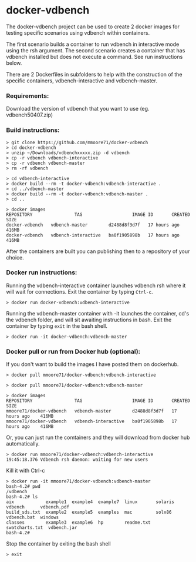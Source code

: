 # docker-vdbench

The docker-vdbench project can be used to create 2 docker images for testing specific scenarios using vdbench within containers.

 The first scenario builds a container to run vdbench in interactive mode using the rsh argument. The second scenario creates a container that has vdbench installed but does not execute a command. See run instructions below.

There are 2 Dockerfiles in subfolders to help with the construction of the specific containers, vdbench-interactive and vdbench-master.

### Requirements:

Download the version of vdbench that you want to use (eg. vdbench50407.zip)

### Build instructions:

```
> git clone https://github.com/mmoore71/docker-vdbench
> cd docker-vdbench
> unzip ~/Downloads/vdbenchxxxxx.zip -d vdbench
> cp -r vdbench vdbench-interactive
> cp -r vdbench vdbench-master
> rm -rf vdbench

> cd vdbench-interactive
> docker build --rm -t docker-vdbench:vdbench-interactive .
> cd ../vdbench-master
> docker build --rm -t docker-vdbench:vdbench-master .
> cd ..

> docker images
REPOSITORY                TAG                   IMAGE ID       CREATED         SIZE
docker-vdbench   vdbench-master        d2488d8f3d7f   17 hours ago    416MB
docker-vdbench   vdbench-interactive   ba0f1905898b   17 hours ago    416MB
```

After the containers are built you can publishing then to a repository of your choice.

### Docker run instructions:

Running the vdbench-interactive container launches vdbench rsh where it will wait for connections. Exit the container by typing `Ctrl-c`.
```
> docker run docker-vdbench:vdbench-interactive
```
Running the vdbench-master container with -it launches the container, cd's the vdbench folder, and will sit awaiting instructions in bash. Exit the container by typing `exit` in the bash shell.

```
> docker run -it docker-vdbench:vdbench-master
```

### Docker pull or run from Docker hub (optional):
If you don't want to build the images I have posted them on dockerhub.
```
> docker pull mmoore71/docker-vdbench:vdbench-interactive

> docker pull mmoore71/docker-vdbench:vdbench-master 

> docker images
REPOSITORY                TAG                   IMAGE ID       CREATED         SIZE
mmoore71/docker-vdbench   vdbench-master        d2488d8f3d7f   17 hours ago    416MB
mmoore71/docker-vdbench   vdbench-interactive   ba0f1905898b   17 hours ago    416MB
```
Or, you can just run the comtainers and they will download from docker hub automatically.
```
> docker run mmoore71/docker-vdbench:vdbench-interactive
19:45:18.376 Vdbench rsh daemon: waiting for new users
```
Kill it with Ctrl-c

```
> docker run -it mmoore71/docker-vdbench:vdbench-master
bash-4.2# pwd
/vdbench
bash-4.2# ls
aix            example1  example4  example7  linux       solaris         vdbench      vdbench.pdf
build_sds.txt  example2  example5  examples  mac         solx86          vdbench.bat  windows
classes        example3  example6  hp        readme.txt  swatcharts.txt  vdbench.jar
bash-4.2#
```

Stop the container by exiting the bash shell

```
> exit
```
